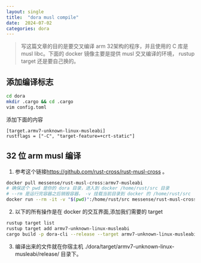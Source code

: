 ```yaml
---
layout: single
title:  "dora musl compile"
date:  2024-07-02
categories: dora
---
```


> 写这篇文章的目的是要交叉编译 arm 32架构的程序，并且使用的 C 库是 musl libc。下面的 docker 镜像主要是提供 musl 交叉编译的环境， rustup target 还是要自己换的。

## 添加编译标志
```bash
cd dora
mkdir .cargo && cd .cargo
vim config.toml
```
添加下面的内容
```
[target.armv7-unknown-linux-musleabi]
rustflags = ["-C", "target-feature=+crt-static"]
```

## 32 位 arm musl 编译

1. 参考这个链接<https://github.com/rust-cross/rust-musl-cross> 。

```bash
docker pull messense/rust-musl-cross:armv7-musleabi
# 确保这个 pwd 是你的 dora 目录，进入到 docker /home/rust/src 目录
# --rm 是运行完容器之后销毁容器， -v 挂载当前目录到 docker 的 /home/rust/src
docker run --rm -it -v "$(pwd)":/home/rust/src messense/rust-musl-cross:armv7-musleabi bash
```

2. 以下的所有操作是在 docker 的交互界面,添加我们需要的 target

```bash
rustup target list
rustup target add armv7-unknown-linux-musleabi
cargo build -p dora-cli --release --target armv7-unknown-linux-musleabi
```

3. 编译出来的文件就在你宿主机 ./dora/target/armv7-unknown-linux-musleabi/release/ 目录下。
